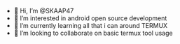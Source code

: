 - 👋 Hi, I’m @SKAAP47
- 👀 I’m interested in android open source development
- 🌱 I’m currently learning all that i can around TERMUX
- 💞️ I’m looking to collaborate on basic termux tool usage
